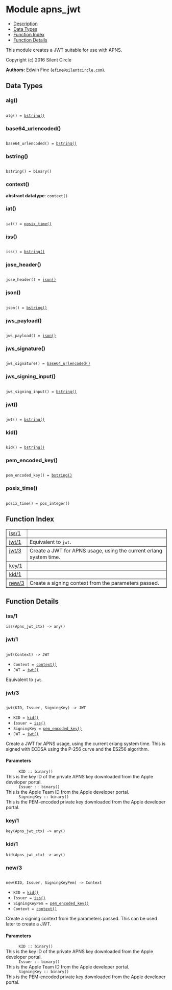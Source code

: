 

# Module apns_jwt #
* [Description](#description)
* [Data Types](#types)
* [Function Index](#index)
* [Function Details](#functions)

This module creates a JWT suitable for use with APNS.

Copyright (c) 2016 Silent Circle

__Authors:__ Edwin Fine ([`efine@silentcircle.com`](mailto:efine@silentcircle.com)).

<a name="types"></a>

## Data Types ##




### <a name="type-alg">alg()</a> ###


<pre><code>
alg() = <a href="#type-bstring">bstring()</a>
</code></pre>




### <a name="type-base64_urlencoded">base64_urlencoded()</a> ###


<pre><code>
base64_urlencoded() = <a href="#type-bstring">bstring()</a>
</code></pre>




### <a name="type-bstring">bstring()</a> ###


<pre><code>
bstring() = binary()
</code></pre>




### <a name="type-context">context()</a> ###


__abstract datatype__: `context()`




### <a name="type-iat">iat()</a> ###


<pre><code>
iat() = <a href="#type-posix_time">posix_time()</a>
</code></pre>




### <a name="type-iss">iss()</a> ###


<pre><code>
iss() = <a href="#type-bstring">bstring()</a>
</code></pre>




### <a name="type-jose_header">jose_header()</a> ###


<pre><code>
jose_header() = <a href="#type-json">json()</a>
</code></pre>




### <a name="type-json">json()</a> ###


<pre><code>
json() = <a href="#type-bstring">bstring()</a>
</code></pre>




### <a name="type-jws_payload">jws_payload()</a> ###


<pre><code>
jws_payload() = <a href="#type-json">json()</a>
</code></pre>




### <a name="type-jws_signature">jws_signature()</a> ###


<pre><code>
jws_signature() = <a href="#type-base64_urlencoded">base64_urlencoded()</a>
</code></pre>




### <a name="type-jws_signing_input">jws_signing_input()</a> ###


<pre><code>
jws_signing_input() = <a href="#type-bstring">bstring()</a>
</code></pre>




### <a name="type-jwt">jwt()</a> ###


<pre><code>
jwt() = <a href="#type-bstring">bstring()</a>
</code></pre>




### <a name="type-kid">kid()</a> ###


<pre><code>
kid() = <a href="#type-bstring">bstring()</a>
</code></pre>




### <a name="type-pem_encoded_key">pem_encoded_key()</a> ###


<pre><code>
pem_encoded_key() = <a href="#type-bstring">bstring()</a>
</code></pre>




### <a name="type-posix_time">posix_time()</a> ###


<pre><code>
posix_time() = pos_integer()
</code></pre>

<a name="index"></a>

## Function Index ##


<table width="100%" border="1" cellspacing="0" cellpadding="2" summary="function index"><tr><td valign="top"><a href="#iss-1">iss/1</a></td><td></td></tr><tr><td valign="top"><a href="#jwt-1">jwt/1</a></td><td>Equivalent to <tt>jwt</tt>.</td></tr><tr><td valign="top"><a href="#jwt-3">jwt/3</a></td><td>Create a JWT for APNS usage, using the current erlang system time.</td></tr><tr><td valign="top"><a href="#key-1">key/1</a></td><td></td></tr><tr><td valign="top"><a href="#kid-1">kid/1</a></td><td></td></tr><tr><td valign="top"><a href="#new-3">new/3</a></td><td>Create a signing context from the parameters passed.</td></tr></table>


<a name="functions"></a>

## Function Details ##

<a name="iss-1"></a>

### iss/1 ###

`iss(Apns_jwt_ctx) -> any()`

<a name="jwt-1"></a>

### jwt/1 ###

<pre><code>
jwt(Context) -&gt; JWT
</code></pre>

<ul class="definitions"><li><code>Context = <a href="#type-context">context()</a></code></li><li><code>JWT = <a href="#type-jwt">jwt()</a></code></li></ul>

Equivalent to `jwt`.

<a name="jwt-3"></a>

### jwt/3 ###

<pre><code>
jwt(KID, Issuer, SigningKey) -&gt; JWT
</code></pre>

<ul class="definitions"><li><code>KID = <a href="#type-kid">kid()</a></code></li><li><code>Issuer = <a href="#type-iss">iss()</a></code></li><li><code>SigningKey = <a href="#type-pem_encoded_key">pem_encoded_key()</a></code></li><li><code>JWT = <a href="#type-jwt">jwt()</a></code></li></ul>

Create a JWT for APNS usage, using the current erlang system time.
This is signed with ECDSA using the P-256 curve and the ES256 algorithm.


#### <a name="Parameters">Parameters</a> ####



<dd><code>KID :: binary()</code></dd>




<dt>This is the key ID of the private APNS key downloaded from the Apple
developer portal.</dt>




<dd><code>Issuer :: binary()</code></dd>




<dt>This is the Apple Team ID from the Apple developer portal.</dt>




<dd><code>SigningKey :: binary()</code></dd>




<dt>This is the PEM-encoded private key downloaded from the Apple
developer portal.</dt>



<a name="key-1"></a>

### key/1 ###

`key(Apns_jwt_ctx) -> any()`

<a name="kid-1"></a>

### kid/1 ###

`kid(Apns_jwt_ctx) -> any()`

<a name="new-3"></a>

### new/3 ###

<pre><code>
new(KID, Issuer, SigningKeyPem) -&gt; Context
</code></pre>

<ul class="definitions"><li><code>KID = <a href="#type-kid">kid()</a></code></li><li><code>Issuer = <a href="#type-iss">iss()</a></code></li><li><code>SigningKeyPem = <a href="#type-pem_encoded_key">pem_encoded_key()</a></code></li><li><code>Context = <a href="#type-context">context()</a></code></li></ul>

Create a signing context from the parameters passed. This can
be used later to create a JWT.


#### <a name="Parameters">Parameters</a> ####



<dd><code>KID :: binary()</code></dd>




<dt>This is the key ID of the private APNS key downloaded from the Apple
developer portal.</dt>




<dd><code>Issuer :: binary()</code></dd>




<dt>This is the Apple Team ID from the Apple developer portal.</dt>




<dd><code>SigningKey :: binary()</code></dd>




<dt>This is the PEM-encoded private key downloaded from the Apple
developer portal.</dt>



